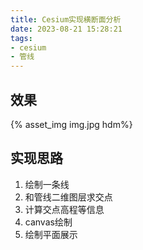 ```yaml
---
title: Cesium实现横断面分析
date: 2023-08-21 15:28:21
tags:
- cesium
- 管线
---
```

## 效果
{% asset_img img.jpg hdm%}

## 实现思路
1. 绘制一条线
2. 和管线二维图层求交点
3. 计算交点高程等信息
4. canvas绘制
5. 绘制平面展示
